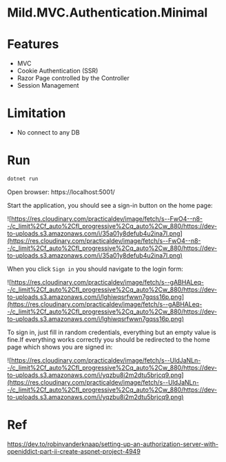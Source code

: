 # Mild.MVC.Authentication.Minimal

# Features
- MVC
- Cookie Authentication (SSR) 
- Razor Page controlled by the Controller
- Session Management 

# Limitation
- No connect to any DB

# Run

```sh
dotnet run
```

Open browser: https://localhost:5001/

Start the application, you should see a sign-in button on the home page:

![https://res.cloudinary.com/practicaldev/image/fetch/s--FwO4--n8--/c_limit%2Cf_auto%2Cfl_progressive%2Cq_auto%2Cw_880/https://dev-to-uploads.s3.amazonaws.com/i/35a01y8defub4u2ina7l.png](https://res.cloudinary.com/practicaldev/image/fetch/s--FwO4--n8--/c_limit%2Cf_auto%2Cfl_progressive%2Cq_auto%2Cw_880/https://dev-to-uploads.s3.amazonaws.com/i/35a01y8defub4u2ina7l.png)

When you click `Sign in` you should navigate to the login form:

![https://res.cloudinary.com/practicaldev/image/fetch/s--gABHALeq--/c_limit%2Cf_auto%2Cfl_progressive%2Cq_auto%2Cw_880/https://dev-to-uploads.s3.amazonaws.com/i/lghiwqsrfwwn7gqss16p.png](https://res.cloudinary.com/practicaldev/image/fetch/s--gABHALeq--/c_limit%2Cf_auto%2Cfl_progressive%2Cq_auto%2Cw_880/https://dev-to-uploads.s3.amazonaws.com/i/lghiwqsrfwwn7gqss16p.png)

To sign in, just fill in random credentials, everything but an empty value is fine.If everything works correctly you should be redirected to the home page which shows you are signed in:

![https://res.cloudinary.com/practicaldev/image/fetch/s--UldJaNLn--/c_limit%2Cf_auto%2Cfl_progressive%2Cq_auto%2Cw_880/https://dev-to-uploads.s3.amazonaws.com/i/yqzbu8i2m2dtu5brjcq9.png](https://res.cloudinary.com/practicaldev/image/fetch/s--UldJaNLn--/c_limit%2Cf_auto%2Cfl_progressive%2Cq_auto%2Cw_880/https://dev-to-uploads.s3.amazonaws.com/i/yqzbu8i2m2dtu5brjcq9.png)

# Ref
https://dev.to/robinvanderknaap/setting-up-an-authorization-server-with-openiddict-part-ii-create-aspnet-project-4949